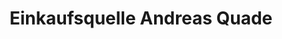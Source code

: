---
title: "Einkaufsquelle Andreas Quade"
url: /alt-meteln/einkaufsquelle-andreas-quade/
shop: Lebensmittel
---